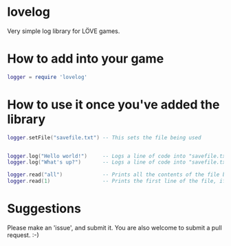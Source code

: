lovelog
=======

Very simple log library for LÖVE games.

# How to add into your game
```lua
logger = require 'lovelog'
```

# How to use it once you've added the library
```lua
logger.setFile("savefile.txt") -- This sets the file being used


logger.log("Hello world!")     -- Logs a line of code into "savefile.txt"
logger.log("What's up?")       -- Logs a line of code into "savefile.txt"

logger.read("all")             -- Prints all the contents of the file being used
logger.read(1)                 -- Prints the first line of the file, if it exists
```

# Suggestions
Please make an 'issue', and submit it. You are also welcome to submit a pull request. :-)
